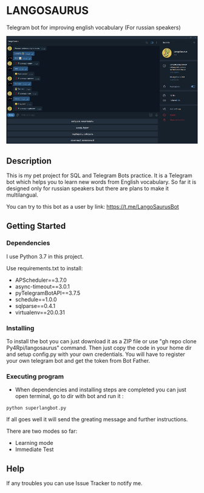# LANGOSAURUS

Telegram bot for improving english vocabulary (For russian speakers)

![alt text](https://github.com/Py4Rpi/langosaurus/blob/main/screen.jpg)

## Description


This is my pet project for SQL and Telegram Bots practice. It is a Telegram bot which helps you to learn new words from English vocabulary.
So far it is designed only for russian speakers but there are plans to make it multilangual. 

You can try to this bot as a user by link:  https://t.me/LangoSaurusBot

## Getting Started

### Dependencies

I use Python 3.7 in this project.

Use requirements.txt to install:

* APScheduler==3.7.0
* async-timeout==3.0.1
* pyTelegramBotAPI==3.7.5
* schedule==1.0.0
* sqlparse==0.4.1
* virtualenv==20.0.31

### Installing

To install the bot you can just download it as a ZIP file or use "gh repo clone Py4Rpi/langosaurus" command. 
Then just copy the code in your home dir and setup config.py with your own credentials. You will have to 
register your own telegram bot and get the token from Bot Father.

### Executing program

* When dependencies and installing steps are completed you can just open terminal, go to dir with bot and run it :

```
python superlangbot.py
```

If all goes well it will send the greating message and further instructions.

There are two modes so far: 

* Learning mode
* Immediate Test

## Help

If any troubles you can use Issue Tracker to notify me.
